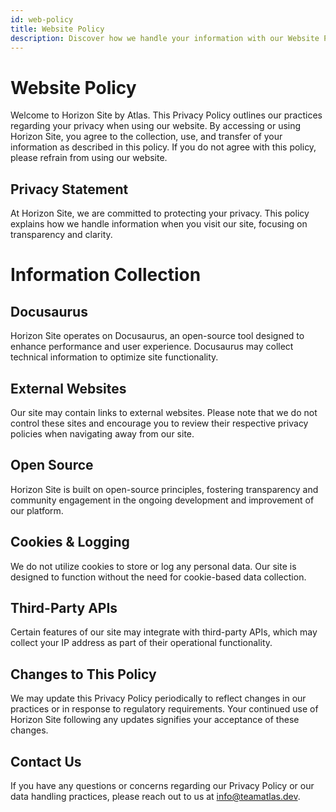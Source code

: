 ```yaml
---
id: web-policy
title: Website Policy
description: Discover how we handle your information with our Website Policy for Horizon website by Atlas.
---
```


# Website Policy
Welcome to Horizon Site by Atlas. This Privacy Policy outlines our practices regarding your privacy when using our website. By accessing or using Horizon Site, you agree to the collection, use, and transfer of your information as described in this policy. If you do not agree with this policy, please refrain from using our website.

## Privacy Statement
At Horizon Site, we are committed to protecting your privacy. This policy explains how we handle information when you visit our site, focusing on transparency and clarity.

# Information Collection
## Docusaurus
Horizon Site operates on Docusaurus, an open-source tool designed to enhance performance and user experience. Docusaurus may collect technical information to optimize site functionality.

## External Websites
Our site may contain links to external websites. Please note that we do not control these sites and encourage you to review their respective privacy policies when navigating away from our site.

## Open Source
Horizon Site is built on open-source principles, fostering transparency and community engagement in the ongoing development and improvement of our platform.

## Cookies & Logging
We do not utilize cookies to store or log any personal data. Our site is designed to function without the need for cookie-based data collection.

## Third-Party APIs
Certain features of our site may integrate with third-party APIs, which may collect your IP address as part of their operational functionality.

## Changes to This Policy
We may update this Privacy Policy periodically to reflect changes in our practices or in response to regulatory requirements. Your continued use of Horizon Site following any updates signifies your acceptance of these changes.

## Contact Us
If you have any questions or concerns regarding our Privacy Policy or our data handling practices, please reach out to us at info@teamatlas.dev.
